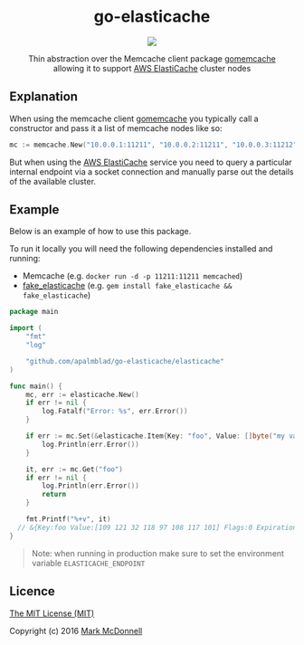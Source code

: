 <h1 align="center">go-elasticache</h1>

<p align="center">
  <img src="https://img.shields.io/badge/Completed-100%25-green.svg?style=flat-square">
</p>

<p align="center">
  Thin abstraction over the Memcache client package <a href="https://github.com/bradfitz/gomemcache">gomemcache</a><br>
  allowing it to support <a href="https://aws.amazon.com/elasticache/">AWS ElastiCache</a> cluster nodes
</p>

## Explanation

When using the memcache client [gomemcache](https://github.com/bradfitz/gomemcache) you typically call a constructor and pass it a list of memcache nodes like so:

```go
mc := memcache.New("10.0.0.1:11211", "10.0.0.2:11211", "10.0.0.3:11212")
```

But when using the [AWS ElastiCache](https://aws.amazon.com/elasticache/) service you need to query a particular internal endpoint via a socket connection and manually parse out the details of the available cluster.

## Example

Below is an example of how to use this package. 

To run it locally you will need the following dependencies installed and running:

- Memcache (e.g. `docker run -d -p 11211:11211 memcached`)
- [fake_elasticache](https://github.com/stevenjack/fake_elasticache) (e.g. `gem install fake_elasticache && fake_elasticache`)

```go
package main

import (
	"fmt"
	"log"

	"github.com/apalmblad/go-elasticache/elasticache"
)

func main() {
	mc, err := elasticache.New()
	if err != nil {
		log.Fatalf("Error: %s", err.Error())
	}

	if err := mc.Set(&elasticache.Item{Key: "foo", Value: []byte("my value")}); err != nil {
		log.Println(err.Error())
	}

	it, err := mc.Get("foo")
	if err != nil {
		log.Println(err.Error())
		return
	}

	fmt.Printf("%+v", it) 
  // &{Key:foo Value:[109 121 32 118 97 108 117 101] Flags:0 Expiration:0 casid:9}
}
```

> Note: when running in production make sure to set the environment variable `ELASTICACHE_ENDPOINT`

## Licence

[The MIT License (MIT)](http://opensource.org/licenses/MIT)

Copyright (c) 2016 [Mark McDonnell](http://twitter.com/integralist)
